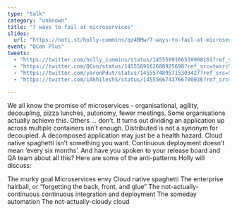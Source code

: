 ```yaml
---
type: "talk"
category: "unknown"
title: "7 ways to fail at microservices"
slides:
  url: "https://noti.st/holly-cummins/qz4BMw/7-ways-to-fail-at-microservices"
event: "QCon Plus"
tweets:
  - "https://twitter.com/holly_cummins/status/1455569166530908161?ref_src=twsrc%5Etfw"
  - "https://twitter.com/QCon/status/1455569162688925698?ref_src=twsrc%5Etfw"
  - "https://twitter.com/yaronPdut/status/1455574895715303427?ref_src=twsrc%5Etfw"
  - "https://twitter.com/iAkhileshS/status/1455566743766700036?ref_src=twsrc%5Etfw"

---
```

We all know the promise of microservices - organisational, agility, decoupling, pizza lunches, autonomy, fewer meetings. Some organisations actually achieve this. Others … don’t.
It turns out dividing an application up across multiple containers isn’t enough. Distributed is not a synonym for decoupled. A decomposed application may just be a health hazard. Cloud native spaghetti isn’t something you want. Continuous deployment doesn’t mean ‘every six months’. And have you spoken to your release board and QA team about all this?
Here are some of the anti-patterns Holly will discuss:

The murky goal
Microservices envy
Cloud native spaghetti
The enterprise hairball, or “forgetting the back, front, and glue”
The not-actually-continuous continuous integration and deployment
The someday automation
The not-actually-cloudy cloud
